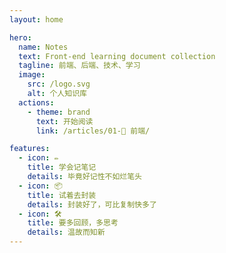 ```yaml
---
layout: home

hero:
  name: Notes
  text: Front-end learning document collection
  tagline: 前端、后端、技术、学习
  image:
    src: /logo.svg
    alt: 个人知识库
  actions:
    - theme: brand
      text: 开始阅读
      link: /articles/01-📗 前端/

features:
  - icon: ✏️
    title: 学会记笔记
    details: 毕竟好记性不如烂笔头
  - icon: 📦
    title: 试着去封装
    details: 封装好了，可比复制快多了
  - icon: 🛠️
    title: 要多回顾，多思考
    details: 温故而知新
---
```

